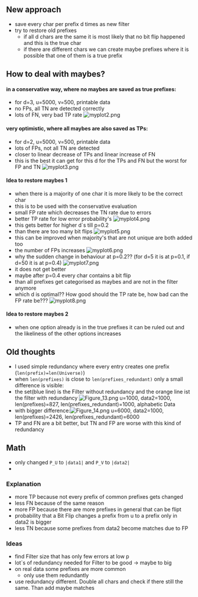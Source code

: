 ## New approach
- save every char per prefix d times as new filter
- try to restore old prefixes
  - if all d chars are the same it is most likely that no bit flip happened and this is the true char
  - if there are different chars we can create maybe prefixes where it is possible that one of them is a true prefix
## How to deal with maybes?
#### in a conservative way, where no maybes are saved as true prefixes:
- for d=3, u=5000, v=500, printable data
- no FPs, all TN are detected correctly
- lots of FN, very bad TP rate
![myplot2.png](myplot2.png)
#### very optimistic, where all maybes are also saved as TPs:
- for d=2, u=5000, v=500, printable data
- lots of FPs, not all TN are detected
- closer to linear decrease of TPs and linear increase of FN
- this is the best it can get for this d for the TPs and FN but the worst for FP and TN
![myplot3.png](myplot3.png)
#### Idea to restore maybes 1
- when there is a majority of one char it is more likely to be the correct char
- this is to be used with the conservative evaluation
- small FP rate which decreases the TN rate due to errors
- better TP rate for low error probability's
![myplot4.png](myplot4.png)
- this gets better for higher d`s till p=0.2
- than there are too many bit flips
![myplot5.png](myplot5.png)
- this can be improved when majority's that are not unique are both added too
- the number of FPs increases
![myplot6.png](myplot6.png)
- why the sudden change in behaviour at p=0.2?? (for d=5 it is at p=0.1, if d=50 it is at p=0.4)
![myplot7.png](myplot7.png)
- it does not get better
- maybe after p=0.4 every char contains a bit flip
- than all prefixes get categorised as maybes and are not in the filter anymore
- which d is optimal?? How good should the TP rate be, how bad can the FP rate be???
![myplot8.png](myplot8.png)
#### Idea to restore maybes 2
- when one option already is in the true prefixes it can be ruled out and the likeliness of the other options increases

## Old thoughts
- I used simple redundancy where every entry creates one prefix (`len(prefix)=len(Universe)`)
- when `len(prefixes)` is close to `len(prefixes_redundant)` only a small difference is visible:
- the set(blue line) is the Filter without redundancy and the orange line ist the filter with redundancy 
![Figure_13.png](Figure_13.png) u=1000, data2=1000, len(prefixes)=827, len(prefixes_redundant)=1000, alphabetic Data
- with bigger difference:![Figure_14.png](Figure_14.png) u=6000, data2=1000, len(prefixes)=2426, len(prefixes_redundant)=6000
- TP and FN are a bit better, but TN and FP are worse with this kind of redundancy
## Math
- only changed `P_U` to `|data1|` and `P_V` to `|data2|`
- 
### Explanation
- more TP because not every prefix of common prefixes gets changed
- less FN because of the same reason
- more FP because there are more prefixes in general that can be flipt
- probability that a Bit Flip changes a prefix from u to a prefix only in data2 is bigger
- less TN because some prefixes from data2 become matches due to FP
### Ideas
- find Filter size that has only few errors at low p
- lot`s of redundancy needed for Filter to be good 
  -> maybe to big
- on real data some prefixes are more common
  - only use them redundantly
- use redundancy different. Double all chars  and check if there still the same. Than add maybe matches
